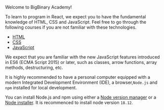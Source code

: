 Welcome to BigBinary Academy!

To learn to program in React, we expect you to have the fundamental knowledge of HTML, CSS and JavaScript. Feel free to go through the following courses if you are not familiar with these technologies.
  - [HTML](https://courses.bigbinaryacademy.com/courses/html)
  - [CSS](https://courses.bigbinaryacademy.com/courses/css)
  - [JavaScript](https://courses.bigbinaryacademy.com/courses/javascript)

We expect that you are familiar with the new JavaScript features introduced in ES6 (ECMA Script 2015) or later, such as classes, arrow functions, array methods, destructuring, etc.

It is highly recommended to have a personal computer equipped with a modern Integrated Development Environment (IDE), a browser,`Node.js` and `npm` installed for local development.

You can install Node.js and npm using either a [Node version manager](https://courses.bigbinaryacademy.com/learn-rubyonrails/setting-up-workspace/#installing-nodejs) or a [Node installer](https://nodejs.org/en/download). It is recommenced to install node version `18.12`.
